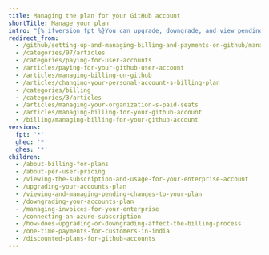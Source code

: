 ```yaml
---
title: Managing the plan for your GitHub account
shortTitle: Manage your plan
intro: "{% ifversion fpt %}You can upgrade, downgrade, and view pending changes to your account's plan at any time.{% elsif ghec or ghes or ghae %}You can manage billing for {% data variables.product.product_name %}{% ifversion ghae %}.{% elsif ghec or ghes %} from your enterprise account on {% data variables.product.prodname_dotcom_the_website %}.{% endif %}{% endif %}"
redirect_from:
  - /github/setting-up-and-managing-billing-and-payments-on-github/managing-billing-for-your-github-account
  - /categories/97/articles
  - /categories/paying-for-user-accounts
  - /articles/paying-for-your-github-user-account
  - /articles/managing-billing-on-github
  - /articles/changing-your-personal-account-s-billing-plan
  - /categories/billing
  - /categories/3/articles
  - /articles/managing-your-organization-s-paid-seats
  - /articles/managing-billing-for-your-github-account
  - /billing/managing-billing-for-your-github-account
versions:
  fpt: '*'
  ghec: '*'
  ghes: '*'
children:
  - /about-billing-for-plans
  - /about-per-user-pricing
  - /viewing-the-subscription-and-usage-for-your-enterprise-account
  - /upgrading-your-accounts-plan
  - /viewing-and-managing-pending-changes-to-your-plan
  - /downgrading-your-accounts-plan
  - /managing-invoices-for-your-enterprise
  - /connecting-an-azure-subscription
  - /how-does-upgrading-or-downgrading-affect-the-billing-process
  - /one-time-payments-for-customers-in-india
  - /discounted-plans-for-github-accounts
---
```

